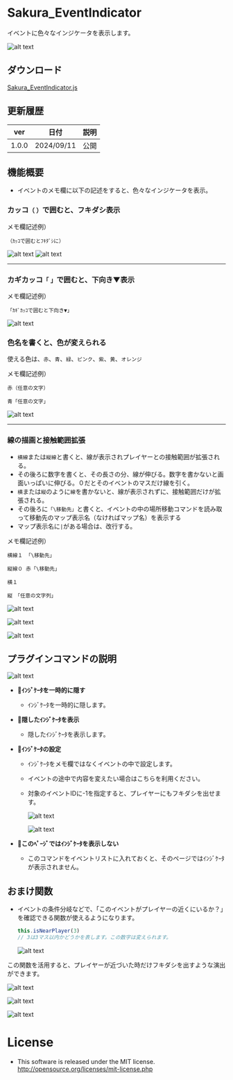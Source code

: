 # Sakura_EventIndicator
イベントに色々なインジケータを表示します。

![alt text](image.png)

## ダウンロード
[Sakura_EventIndicator.js](https://raw.githubusercontent.com/Sakurano6130/SakuraPlugins/main/Sakura_EventIndicator/Sakura_EventIndicator.js)

## 更新履歴
| ver   | 日付       | 説明 |
| ----- | ---------- | ---- |
| 1.0.0 | 2024/09/11 | 公開 |


## 機能概要
- イベントのメモ欄に以下の記述をすると、色々なインジケータを表示。

### カッコ`（` `）`で囲むと、フキダシ表示

メモ欄記述例）

```
（ｶｯｺで囲むとﾌｷﾀﾞｼに）
```

![alt text](image-1.png)
![alt text](image-2.png)


---

### カギカッコ`「` `」`で囲むと、下向き▼表示

メモ欄記述例）
```
「ｶｷﾞｶｯｺで囲むと下向き▼」
```


![alt text](image-4.png)


### 色名を書くと、色が変えられる

使える色は、`赤`、`青`、`緑`、`ピンク`、`紫`、`黄`、`オレンジ`

メモ欄記述例）
```
赤（任意の文字）
```
```
青「任意の文字」
```


![alt text](image-6.png)

---

### 線の描画と接触範囲拡張

- `横線`または`縦線`と書くと、線が表示されプレイヤーとの接触範囲が拡張される。
- その後ろに数字を書くと、その長さの分、線が伸びる。数字を書かないと画面いっぱいに伸びる。０だとそのイベントのマスだけ線を引く。
- `横`または`縦`のように`線`を書かないと、線が表示されずに、接触範囲だけが拡張される。
- その後ろに`「\移動先」`と書くと、イベントの中の場所移動コマンドを読み取って移動先のマップ表示名（なければマップ名）を表示する
- マップ表示名に`|`がある場合は、改行する。
  
メモ欄記述例）

```
横線１ 「\移動先」
```
```
縦線０ 赤「\移動先」
```
```
横１
```
```
縦　「任意の文字列」
```


  ![alt text](image-7.png)

  ![alt text](image-8.png)

  ![alt text](image-11.png)


## プラグインコマンドの説明

![alt text](image-12.png)

- **🙈ｲﾝｼﾞｹｰﾀを一時的に隠す** 
  - ｲﾝｼﾞｹｰﾀを一時的に隠します。

- **👀隠したｲﾝｼﾞｹｰﾀを表示** 
  - 隠したｲﾝｼﾞｹｰﾀを表示します。

- **📝ｲﾝｼﾞｹｰﾀの設定** 
  - ｲﾝｼﾞｹｰﾀをメモ欄ではなくイベントの中で設定します。
  - イベントの途中で内容を変えたい場合はこちらを利用ください。
  - 対象のイベントIDに-1を指定すると、プレイヤーにもフキダシを出せます。

    ![alt text](image-17.png)

    ![alt text](image-18.png)

- **🚫このﾍﾟｰｼﾞではｲﾝｼﾞｹｰﾀを表示しない** 
  - このコマンドをイベントリストに入れておくと、そのページではｲﾝｼﾞｹｰﾀが表示されません。


## おまけ関数
  - イベントの条件分岐などで、「このイベントがプレイヤーの近くにいるか？」を確認できる関数が使えるようになります。

    ```javascript
    this.isNearPlayer(3)
    // 3は3マス以内かどうかを表します。この数字は変えられます。
    ```
    ![alt text](image-13.png)

  この関数を活用すると、プレイヤーが近づいた時だけフキダシを出すような演出ができます。

  ![alt text](image-14.png)

  ![alt text](image-15.png)

  ![alt text](image-16.png)

# License
- This software is released under the MIT license. http://opensource.org/licenses/mit-license.php
